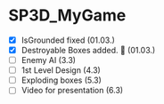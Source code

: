 # SP3D_MyGame

- [x] IsGrounded fixed (01.03.)
- [x] Destroyable Boxes added. :tada: (01.03.)
- [ ] Enemy AI (3.3)
- [ ] 1st Level Design (4.3)
- [ ] Exploding boxes (5.3)
- [ ] Video for presentation (6.3)
